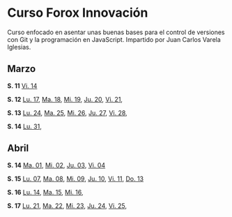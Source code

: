 # Curso Forox Innovación 

Curso enfocado en asentar unas buenas bases para el control de versiones con Git y la programación en JavaScript. Impartido por Juan Carlos Varela Iglesias.

## Marzo

**S. 11** [Vi. 14](./Clase/25-03-14.md)

**S. 12** [Lu. 17](./Clase/25-03-17.md), [Ma. 18](./Clase/25-03-18.md), [Mi. 19](./Clase/25-03-19.md), [Ju. 20](./Clase/25-03-20.md), [Vi. 21](./Clase/25-03-21.md),

**S. 13** [Lu. 24](./Clase/25-03-24.md), [Ma. 25](./Clase/25-03-25.md), [Mi. 26](./Clase/25-03-26.md), [Ju. 27](./Clase/25-03-27.md), [Vi. 28](./Clase/25-03-28.md),

**S. 14** [Lu. 31](./Clase/25-03-31.md), 

## Abril

**S. 14** [Ma. 01](./Clase/25-04-01.md), [Mi. 02](./Clase/25-04-02.md), [Ju. 03](./Clase/25-04-03.md), [Vi. 04](./Clase/25-04-04.md)

**S. 15** [Lu. 07](./Clase/25-04-07.md), [Ma. 08](./Clase/25-04-08.md), [Mi. 09](./Clase/25-04-09.md), [Ju. 10](./Clase/25-04-10.md), [Vi. 11](./Clase/25-04-11.md), [Do. 13](./Clase/25-04-13.md)

**S. 16** [Lu. 14](./Clase/25-04-14.md), [Ma. 15](./Clase/25-04-15.md), [Mi. 16](./Clase/25-04-16.md),

**S. 17** [Lu. 21](./Clase/25-04-21.md), [Ma. 22](./Clase/25-04-22.md), [Mi. 23](./Clase/25-04-23.md), [Ju. 24](./Clase/25-04-24.md), [Vi. 25](./Clase/25-04-25.md),

